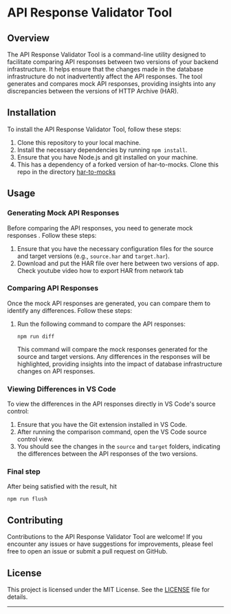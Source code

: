 # API Response Validator Tool

## Overview

The API Response Validator Tool is a command-line utility designed to facilitate comparing API responses between two versions of your backend infrastructure. It helps ensure that the changes made in the database infrastructure do not inadvertently affect the API responses. The tool generates and compares mock API responses, providing insights into any discrepancies between the versions of HTTP Archive (HAR).

## Installation

To install the API Response Validator Tool, follow these steps:

1. Clone this repository to your local machine.
2. Install the necessary dependencies by running `npm install`.
3. Ensure that you have Node.js and git installed on your machine.
4. This has a dependency of a forked version of har-to-mocks. Clone this repo in the directory [har-to-mocks](https://github.com/sbimochan/har-to-mocks)

## Usage

### Generating Mock API Responses

Before comparing the API responses, you need to generate mock responses . Follow these steps:

1. Ensure that you have the necessary configuration files for the source and target versions (e.g., `source.har` and `target.har`).
2. Download and put the HAR file over here between two versions of app. Check youtube video how to export HAR from network tab

### Comparing API Responses

Once the mock API responses are generated, you can compare them to identify any differences. Follow these steps:

1. Run the following command to compare the API responses:

   ```
   npm run diff
   ```

   This command will compare the mock responses generated for the source and target versions. Any differences in the responses will be highlighted, providing insights into the impact of database infrastructure changes on API responses.

### Viewing Differences in VS Code

To view the differences in the API responses directly in VS Code's source control:

1. Ensure that you have the Git extension installed in VS Code.
2. After running the comparison command, open the VS Code source control view.
3. You should see the changes in the `source` and `target` folders, indicating the differences between the API responses of the two versions.

### Final step

After being satisfied with the result, hit

```
npm run flush
```

## Contributing

Contributions to the API Response Validator Tool are welcome! If you encounter any issues or have suggestions for improvements, please feel free to open an issue or submit a pull request on GitHub.

## License

This project is licensed under the MIT License. See the [LICENSE](LICENSE) file for details.

---
